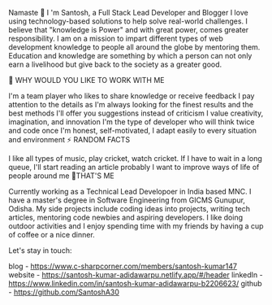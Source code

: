 Namaste 👋 I 'm Santosh, a Full Stack Lead Developer and Blogger
I love using technology-based solutions to help solve real-world challenges. I believe that "knowledge is Power" and with great power, comes greater responsibility. I am on a mission to impart different types of web development knowledge to people all around the globe by mentoring them. Education and knowledge are something by which a person can not only earn a livelihood but give back to the society as a greater good.

🔭 WHY WOULD YOU LIKE TO WORK WITH ME

I'm a team player who likes to share knowledge or receive feedback
I pay attention to the details as I'm always looking for the finest results and the best methods
I'll offer you suggestions instead of criticism
I value creativity, imagination, and innovation
I'm the type of developer who will think twice and code once
I'm honest, self-motivated, I adapt easily to every situation and environment
⚡ RANDOM FACTS

I like all types of music, play cricket, watch cricket.
If I have to wait in a long queue, I'll start reading an article probably
I want to improve ways of life of people around me
🌱THAT'S ME

Currently working as a Technical Lead Developoer in India based MNC.
I have a master's degree in Software Engineering from GICMS Gunupur, Odisha.
My side projects include coding ideas into projects, writing tech articles, mentoring code newbies and aspiring developers.
I like doing outdoor activities and I enjoy spending time with my friends by having a cup of coffee or a nice dinner.

Let's stay in touch:

blog - https://www.c-sharpcorner.com/members/santosh-kumar147
website - https://santosh-kumar-adidawarpu.netlify.app/#/header
linkedIn - https://www.linkedin.com/in/santosh-kumar-adidawarpu-b2206623/
github - https://github.com/SantoshA30
